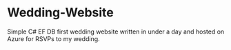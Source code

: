 # Wedding-Website

Simple C# EF DB first wedding website written in under a day and hosted on Azure for RSVPs to my wedding.
